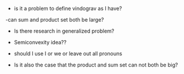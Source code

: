 - is it a problem to define vindograv as I have?

-can sum and product set both be large?

- Is there research in generalized problem?

- Semiconvexity idea??

- should I use I or we or leave out all pronouns

- Is it also the case that the product and sum set can not both be big?